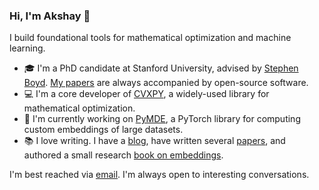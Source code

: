 ### Hi, I'm Akshay 👋

I build foundational tools for mathematical optimization and machine learning. 

- 🎓 I'm a PhD candidate at Stanford University, advised by [Stephen Boyd](https://web.stanford.edu/~boyd/index.html). [My papers](https://www.akshayagrawal.com/) are always accompanied by open-source software.
- 💻 I'm a core developer of [CVXPY](https://github.com/cvxpy/cvxpy), a widely-used library for mathematical optimization.
- 🔭 I'm currently working on [PyMDE](https://github.com/cvxgrp/pymde), a PyTorch library for computing custom embeddings of large datasets.
- 📚 I love writing. I have a [blog](https://www.debugmind.com/2020/01/04/paths-to-the-future-a-year-at-google-brain/), have written several [papers](https://scholar.google.com/citations?hl=en&user=luReW0QAAAAJ&view_op=list_works&sortby=pubdate), and authored a small research [book on embeddings](https://web.stanford.edu/~boyd/papers/min_dist_emb.html).

I'm best reached via [email](mailto:akshayka@cs.stanford.edu). I'm always open to interesting conversations.

<!--
**akshayka/akshayka** is a ✨ _special_ ✨ repository because its `README.md` (this file) appears on your GitHub profile.
